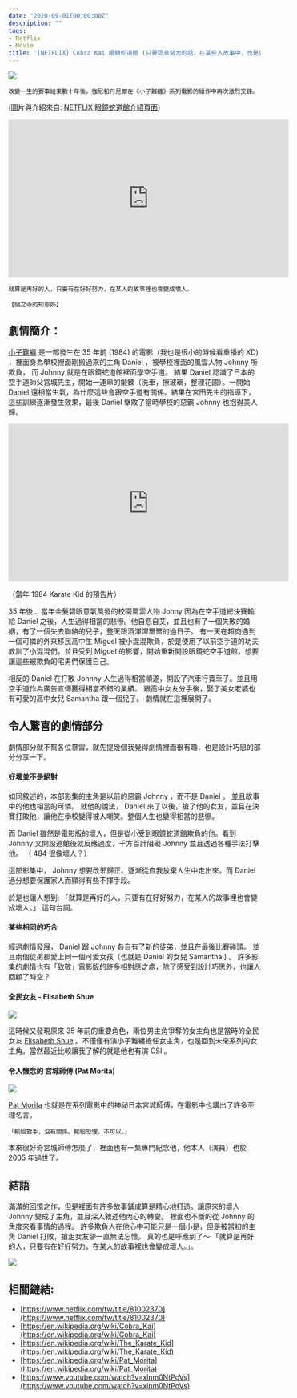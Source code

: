 ```yaml
---
date: "2020-09-01T00:00:00Z"
description: ""
tags:
- Netflix
- Movie
title: '[NETFLIX] Cobra Kai 眼鏡蛇道館 (只要認真努力的話，在某些人故事中，也是會成為壞人)'
---
```


![](../images/2020/cobra_kai.jpg)

```
改變一生的賽事結束數十年後，強尼和丹尼爾在《小子難纏》系列電影的續作中再次激烈交鋒。
```

(圖片與介紹來自: [NETFLIX 眼鏡蛇道館介紹頁面](https://www.netflix.com/tw/title/81002370))

<iframe width="560" height="315" src="https://www.youtube.com/embed/207l5RBzxtE" frameborder="0" allow="accelerometer; autoplay; encrypted-media; gyroscope; picture-in-picture" allowfullscreen></iframe>

```
就算是再好的人，只要有在好好努力，在某人的故事裡也會變成壞人。
																								【貓之寺的知恩姊】
```

## 劇情簡介：

[小子難纏](https://en.wikipedia.org/wiki/The_Karate_Kid) 是一部發生在 35 年前 (1984) 的電影（我也是很小的時候看重播的 XD) ，裡面身為學校裡面剛搬過來的主角 Daniel ，被學校裡面的風雲人物 Johnny 所欺負， 而 Johnny 就是在眼鏡蛇道館裡面學空手道。 結果 Daniel 認識了日本的空手道師父宮城先生，開始一連串的鍛鍊（洗車，擦玻璃，整理花圃）。一開始 Daniel 還相當生氣，為什麼這些會跟空手道有關係。結果在宮田先生的指導下，這些訓練逐漸發生效果，最後 Daniel 擊敗了當時學校的惡霸 Johnny 也抱得美人歸。

<iframe width="560" height="315" src="https://www.youtube.com/embed/xlnm0NtPoVs" frameborder="0" allow="accelerometer; autoplay; encrypted-media; gyroscope; picture-in-picture" allowfullscreen></iframe>

（當年 1984 Karate Kid 的預告片）

35 年後...  當年金髮碧眼意氣風發的校園風雲人物 Johny 因為在空手道總決賽輸給 Daniel 之後，人生過得相當的悲慘。他自怨自艾，並且也有了一個失敗的婚姻，有了一個失去聯絡的兒子，整天跟酒渾渾噩噩的過日子。  有一天在超商遇到一個可憐的外來移民高中生 Miguel 被小混混欺負，於是使用了以前空手道的功夫教訓了小混混們，並且受到  Miguel 的影響，開始重新開設眼鏡蛇空手道館，想要讓這些被欺負的宅男們保護自己。 

相反的 Daniel 在打敗 Johnny 人生過得相當順遂，開設了汽車行賣車子。並且用空手道作為廣告宣傳獲得相當不錯的業績。 跟高中女友分手後，娶了美女老婆也有可愛的高中女兒 Samantha 跟一個兒子。 劇情就在這裡展開了。



## 令人驚喜的劇情部分

劇情部分就不幫各位暴雷，就先提幾個我覺得劇情裡面很有趣，也是設計巧思的部分分享一下。



#### 好壞並不是絕對

如同敘述的，本部影集的主角是以前的惡霸 Johnny ，而不是 Daniel 。 並且故事中的他也相當的可憐。 就他的說法， Daniel 來了以後，搶了他的女友，並且在決賽打敗他，讓他在學校變得被人嘲笑。整個人生也變得相當的悲慘。

而 Daniel 雖然是電影版的壞人，但是從小受到眼鏡蛇道館欺負的他。看到 Johnny 又開設道館後就反應過度，千方百計阻礙 Johnny 並且透過各種手法打擊他。 （ 484 很像壞人？）

這部影集中， Johnny 想要改邪歸正。逐漸從自我放棄人生中走出來。而 Daniel 過分想要保護家人而顯得有些不擇手段。

於是也讓人想到:  「就算是再好的人，只要有在好好努力，在某人的故事裡也會變成壞人。」 這句台詞。



#### 某些相同的巧合

經過劇情發展， Daniel 跟 Johnny 各自有了新的徒弟，並且在最後比賽碰頭。 並且兩個徒弟都愛上同一個可愛女孩（也就是 Daniel 的女兒 Samantha ) 。 許多影集的劇情也有「致敬」電影版的許多相對應之處，除了感受到設計巧思外，也讓人回顧了時空？



#### 全民女友 - Elisabeth Shue

![](https://upload.wikimedia.org/wikipedia/commons/thumb/d/de/Elisabeth_Shue_at_the_2009_Tribeca_Film_Festival_2.jpg/220px-Elisabeth_Shue_at_the_2009_Tribeca_Film_Festival_2.jpg)

這時候又發現原來 35 年前的重要角色，兩位男主角爭奪的女主角也是當時的全民女友 [Elisabeth Shue](https://en.wikipedia.org/wiki/Elisabeth_Shue) 。不僅僅有演小子難纏擔任女主角，也是回到未來系列的女主角。當然最近比較讓我了解的就是他也有演 CSI 。



#### 令人懷念的 宮城師傅 (Pat Morita)

![](https://upload.wikimedia.org/wikipedia/en/thumb/a/a9/Karate_kid.jpg/220px-Karate_kid.jpg)

[Pat Morita](https://en.wikipedia.org/wiki/Pat_Morita) 也就是在系列電影中的神祕日本宮城師傅，在電影中也講出了許多至理名言。

```
「輸給對手，沒有關係。輸給恐懼，不可以。」
```

本來很好奇宮城師傅怎麼了，裡面也有一集專門紀念他，他本人（演員）也於 2005 年過世了。



## 結語

滿滿的回憶之作，但是裡面有許多故事鋪成算是精心地打造。讓原來的壞人 Johnny 變成了主角，並且深入敘述他內心的轉變。 裡面也不斷的從 Johnny 的角度來看事情的過程。 許多欺負人在他心中可能只是一個小是，但是被當初的主角 Daniel 打敗，搶走女友卻一直無法忘懷。 真的也是呼應到了～  「就算是再好的人，只要有在好好努力，在某人的故事裡也會變成壞人。」。

![](../images/2020/0902.jpeg)



## 相關鏈結:

- [https://www.netflix.com/tw/title/81002370](https://www.netflix.com/tw/title/81002370)
- [https://en.wikipedia.org/wiki/Cobra_Kai](https://en.wikipedia.org/wiki/Cobra_Kai)
- [https://en.wikipedia.org/wiki/The_Karate_Kid](https://en.wikipedia.org/wiki/The_Karate_Kid)
- [https://en.wikipedia.org/wiki/Pat_Morita](https://en.wikipedia.org/wiki/Pat_Morita)
- [https://www.youtube.com/watch?v=xlnm0NtPoVs](https://www.youtube.com/watch?v=xlnm0NtPoVs)